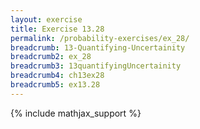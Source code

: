 ```yaml
---
layout: exercise
title: Exercise 13.28
permalink: /probability-exercises/ex_28/
breadcrumb: 13-Quantifying-Uncertainity
breadcrumb2: ex_28
breadcrumb3: 13quantifyingUncertainity
breadcrumb4: ch13ex28
breadcrumb5: ex13.28
---
```


{% include mathjax_support %}

